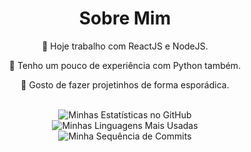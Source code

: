 <div align="center">
  <h1>Sobre Mim</h1>
  <p>🔹 Hoje trabalho com ReactJS e NodeJS.</p>
  <p>🔹 Tenho um pouco de experiência com Python também.</p>
  <p>🔹 Gosto de fazer projetinhos de forma esporádica.</p>

  <br>
  
  <img src="https://github-readme-stats.vercel.app/api?username=veniciusgomes&show_icons=true&theme=tokyonight" alt="Minhas Estatísticas no GitHub" />
  
  <br>
  
  <img src="https://github-readme-stats.vercel.app/api/top-langs/?username=veniciusgomes&layout=compact&theme=tokyonight" alt="Minhas Linguagens Mais Usadas" />

  <br>

  <img src="https://streak-stats.demolab.com/?user=veniciusgomes&theme=tokyonight" alt="Minha Sequência de Commits" />

  <br>
</div>
